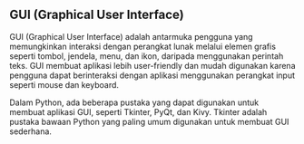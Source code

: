 ## GUI (Graphical User Interface)

GUI (Graphical User Interface) adalah antarmuka pengguna yang memungkinkan interaksi dengan perangkat lunak melalui elemen grafis seperti tombol, jendela, menu, dan ikon, daripada menggunakan perintah teks. GUI membuat aplikasi lebih user-friendly dan mudah digunakan karena pengguna dapat berinteraksi dengan aplikasi menggunakan perangkat input seperti mouse dan keyboard.

Dalam Python, ada beberapa pustaka yang dapat digunakan untuk membuat aplikasi GUI, seperti Tkinter, PyQt, dan Kivy. Tkinter adalah pustaka bawaan Python yang paling umum digunakan untuk membuat GUI sederhana.